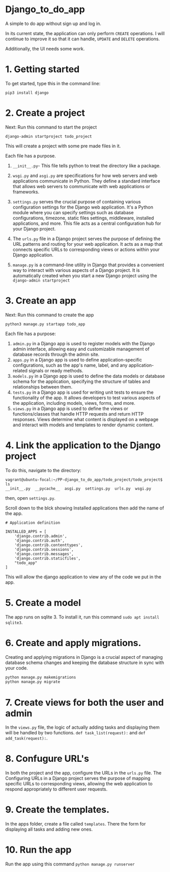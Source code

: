 # Django_to_do_app
A simple to do app without sign up and log in.

In its current state, the application can only perform `CREATE` operations. I will continue to improve it so that it can handle,
`UPDATE` and `DELETE` operations.

Additionally, the UI needs some work.

# 1. Getting started
To get started, type this in the command line:
```Shell
pip3 install django
```
# 2. Create a project
Next: Run this command to start the project
```Shell
django-admin startproject todo_project
```
This will create a project with some pre made files in it.

Each file has a purpose. 
1. `__init__.py`- This file tells python to treat the directory like a package.
2. `wsgi.py` and `asgi.py` are specifications for how web servers and web applications communicate in Python.
   They define a standard interface that allows web servers to communicate with web applications or frameworks.
3. `settings.py` serves the crucial purpose of containing various configuration settings for the Django web application.
It's a Python module where you can specify settings such as database configurations, timezone, static files settings, middleware, 
installed applications, and more. This file acts as a central configuration hub for your Django project.

4. The `urls.py` file in a Django project serves the purpose of defining the URL patterns and routing for your web application.
It acts as a map that connects specific URLs to corresponding views or actions within your Django application.

5. `manage.py` is a command-line utility in Django that provides a convenient way to interact with various aspects of a Django project. 
It is automatically created when you start a new Django project using the `django-admin startproject`

# 3. Create an app
Next: Run this command to create the app
```Shell
python3 manage.py startapp todo_app
```
Each file has a purpose:
1. `admin.py`  in a Django app is used to register models with the Django admin interface, allowing easy and customizable management of database records through the admin site.
2. `apps.py` in a Django app is used to define application-specific configurations, such as the app's name, label, and any application-related signals or ready methods.
3. `models.py` in a Django app is used to define the data models or database schema for the application, specifying the structure of tables and relationships between them.
4. `tests.py` in a Django app is used for writing unit tests to ensure the functionality of the app. 
    It allows developers to test various aspects of the application, including models, views, forms, and more.
5. `views.py` in a Django app is used to define the views or functions/classes that handle HTTP requests and return HTTP responses.
Views determine what content is displayed on a webpage and interact with models and templates to render dynamic content.

# 4. Link the application to the Django project
To do this, navigate to the directory:
```Shell
vagrant@ubuntu-focal:~/PP-django_to_do_app/todo_project/todo_project$ ls
__init__.py  __pycache__  asgi.py  settings.py  urls.py  wsgi.py
```
then, open `settings.py`.

Scroll down to the blck showing Installed applications then add the name of the app.
```Python3
# Application definition

INSTALLED_APPS = [
    'django.contrib.admin',
    'django.contrib.auth',
    'django.contrib.contenttypes',
    'django.contrib.sessions',
    'django.contrib.messages',
    'django.contrib.staticfiles',
    "todo_app"
]
```
This will allow the django application to view any of the code we put in the app.

# 5. Create a model
The app runs on sqlite 3. To install it, run this command `sudo apt install sqlite3`.

# 6. Create and apply migrations.
Creating and applying migrations in Django is a crucial aspect of managing database schema changes and keeping the database structure in sync with your code.

```Bash
python manage.py makemigrations
python manage.py migrate
```
# 7. Create views for both the user and admin
In the `views.py` file, the logic of actually adding tasks and displaying them will be handled by two functions. `def task_list(request):` and
`def add_task(request):`.

# 8. Confugure URL's
In both the project and the app, configure the URLs in the `urls.py` file. The Configuring URLs in a Django project serves the purpose of mapping specific URLs 
to corresponding views, allowing the web application to respond appropriately to different user requests. 

# 9. Create the templates.
In the apps folder, create a file called `templates`. There the form for displaying all tasks and adding new ones.

# 10. Run the app
Run the app using this command `python manage.py runserver`
